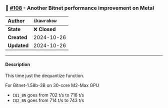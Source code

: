 ### 🔀 [#108](https://github.com/ikawrakow/ik_llama.cpp/pull/108) - Another Bitnet performance improvement on Metal

| **Author** | `ikawrakow` |
| :--- | :--- |
| **State** | ❌ **Closed** |
| **Created** | 2024-10-26 |
| **Updated** | 2024-10-26 |

---

#### Description

This time just the dequantize function. 

For Bitnet-1.58b-3B on 30-core M2-Max GPU 
* `IQ1_BN` goes from 702 t/s to 716 t/s
* `IQ2_BN` goes from 714 t/s to 743 t/s